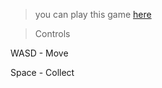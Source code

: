 
> you can play this game [here](https://kadenissilly.github.io/JerrysDiner/)

> Controls

WASD - Move

Space - Collect
